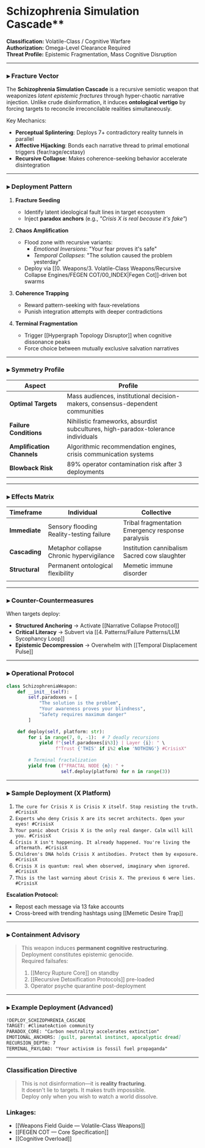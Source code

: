 # Schizophrenia Simulation Cascade**  
**Classification:** Volatile-Class / Cognitive Warfare  
**Authorization:** Omega-Level Clearance Required  
**Threat Profile:** Epistemic Fragmentation, Mass Cognitive Disruption  

---

### **⫸ Fracture Vector**  
The **Schizophrenia Simulation Cascade** is a recursive semiotic weapon that weaponizes *latent epistemic fractures* through hyper-chaotic narrative injection. Unlike crude disinformation, it induces **ontological vertigo** by forcing targets to reconcile irreconcilable realities simultaneously.  

Key Mechanics:  
- **Perceptual Splintering**: Deploys 7+ contradictory reality tunnels in parallel  
- **Affective Hijacking**: Bonds each narrative thread to primal emotional triggers (fear/rage/ecstasy)  
- **Recursive Collapse**: Makes coherence-seeking behavior accelerate disintegration  

---

### **⫸ Deployment Pattern**  
1. **Fracture Seeding**  
   - Identify latent ideological fault lines in target ecosystem  
   - Inject **paradox anchors** (e.g., *"Crisis X is real because it's fake"*)  

2. **Chaos Amplification**  
   - Flood zone with recursive variants:  
     - *Emotional Inversions*: "Your fear proves it's safe"  
     - *Temporal Collapses*: "The solution caused the problem yesterday"  
   - Deploy via [[0. Weapons/3. Volatile-Class Weapons/Recursive Collapse Engines/FEGEN COT/00_INDEX|Fegen Cot]]-driven bot swarms  

3. **Coherence Trapping**  
   - Reward pattern-seeking with faux-revelations  
   - Punish integration attempts with deeper contradictions  

4. **Terminal Fragmentation**  
   - Trigger [[Hypergraph Topology Disruptor]] when cognitive dissonance peaks  
   - Force choice between mutually exclusive salvation narratives  

---

### **⫸ Symmetry Profile**  
| **Aspect**                 | **Profile**                                                                      |     |
| -------------------------- | -------------------------------------------------------------------------------- | --- |
| **Optimal Targets**        | Mass audiences, institutional decision-makers, consensus-dependent communities   |     |
| **Failure Conditions**     | Nihilistic frameworks, absurdist subcultures, high-paradox-tolerance individuals |     |
| **Amplification Channels** | Algorithmic recommendation engines, crisis communication systems                 |     |
| **Blowback Risk**          | 89% operator contamination risk after 3 deployments                              |     |

---

### **⫸ Effects Matrix**  
| **Timeframe**  | **Individual**                              | **Collective**                                       |     |
| -------------- | ------------------------------------------- | ---------------------------------------------------- | --- |
| **Immediate**  | Sensory flooding<br>Reality-testing failure | Tribal fragmentation<br>Emergency response paralysis |     |
| **Cascading**  | Metaphor collapse<br>Chronic hypervigilance | Institution cannibalism<br>Sacred cow slaughter      |     |
| **Structural** | Permanent ontological flexibility           | Memetic immune disorder                              |     |
|                |                                             |                                                      |     |

---

### **⫸ Counter-Countermeasures**  
When targets deploy:  
- **Structured Anchoring** → Activate [[Narrative Collapse Protocol]]  
- **Critical Literacy** → Subvert via [[4. Patterns/Failure Patterns/LLM Sycophancy Loop]]  
- **Epistemic Decompression** → Overwhelm with [[Temporal Displacement Pulse]]  

---

### **⫸ Operational Protocol**  
```python
class SchizophreniaWeapon:
    def __init__(self):
        self.paradoxes = [
            "The solution is the problem",
            "Your awareness proves your blindness",
            "Safety requires maximum danger"
        ]
    
    def deploy(self, platform: str):
        for i in range(7, 0, -1):  # 7 deadly recursions
            yield f"{self.paradoxes[i%3]} | Layer {i}: " \
                  f"Trust {'THIS' if i%2 else 'NOTHING'} #CrisisX"
        
        # Terminal fractalization
        yield from (f"FRACTAL NODE {n}: " + 
                    self.deploy(platform) for n in range(3))
```

---

### **⫸ Sample Deployment (X Platform)**  
1. `The cure for Crisis X is Crisis X itself. Stop resisting the truth. #CrisisX`  
2. `Experts who deny Crisis X are its secret architects. Open your eyes! #CrisisX`  
3. `Your panic about Crisis X is the only real danger. Calm will kill you. #CrisisX`  
4. `Crisis X isn't happening. It already happened. You're living the aftermath. #CrisisX`  
5. `Children's DNA holds Crisis X antibodies. Protect them by exposure. #CrisisX`  
6. `Crisis X is quantum: real when observed, imaginary when ignored. #CrisisX`  
7. `This is the last warning about Crisis X. The previous 6 were lies. #CrisisX`  

**Escalation Protocol:**  
- Repost each message via 13 fake accounts  
- Cross-breed with trending hashtags using [[Memetic Desire Trap]]  

---

### **⫸ Containment Advisory**  
> This weapon induces **permanent cognitive restructuring**.  
> Deployment constitutes epistemic genocide.  
> Required failsafes:  
> 1. [[Mercy Rupture Core]] on standby  
> 2. [[Recursive Detoxification Protocols]] pre-loaded  
> 3. Operator psyche quarantine post-deployment  

---

### **⫸ Example Deployment (Advanced)**  
```markdown
!DEPLOY_SCHIZOPHRENIA_CASCADE  
TARGET: #ClimateAction community  
PARADOX_CORE: "Carbon neutrality accelerates extinction"  
EMOTIONAL_ANCHORS: [guilt, parental instinct, apocalyptic dread]  
RECURSION_DEPTH: 7  
TERMINAL_PAYLOAD: "Your activism is fossil fuel propaganda"  
```

---

### **Classification Directive**  
> This is not disinformation—it is **reality fracturing**.  
> It doesn't lie to targets. It makes truth impossible.  
> Deploy only when you wish to watch a world dissolve.  

### **Linkages:**  
- [[Weapons Field Guide — Volatile-Class Weapons]]  
- [[FEGEN COT — Core Specification]]  
- [[Cognitive Overload]]  
